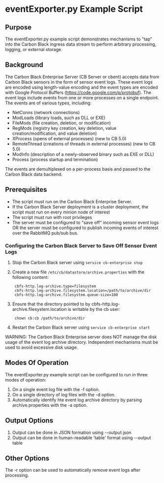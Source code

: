 # eventExporter.py Example Script

## Purpose

The eventExporter.py example script demonstrates mechanisms to "tap" into the Carbon Black ingress data stream to perform arbitrary processing, logging, or external storage.

## Background

The Carbon Black Enterprise Server (CB Server or cbent) accepts data from Carbon Black sensors in the form of sensor event logs.  These event logs are encoded using length-value encoding and the event types are encoded with Google Protocol Buffers (https://code.google.com/p/protobuf).  The event logs include events from one or more processes on a single endpoint.  The events are of various types, including:

* NetConns (network connections)
* ModLoads (library loads, such as DLL or EXE)
* FileMods (file creation, deletion, or modification)
* RegMods (registry key creation, key deletion, value creation/modification, and value deletion)
* XProcess (opens of external processes) (new to CB 5.0)
* RemoteThread (creations of threads in external processes) (new to CB 5.0)
* ModInfo (description of a newly-observed binary such as EXE or DLL)
* Process (process startup and termination)

The events are demultiplexed on a per-process basis and passed to the Carbon Black data backend.

## Prerequisites

* The script must run on the Carbon Black Enterprise Server. 
* If the Carbon Black Server deployment is a cluster deployment, the script must run on every minion node of interest
* The script must run with root privileges
* The server must be configured to "save off" incoming sensor event logs OR the server must be configured to publish incoming events of interest over the RabbitMQ pub/sub bus.

### Configuring the Carbon Black Server to Save Off Sensor Event Logs

1. Stop the Carbon Black server using `service cb-enterprise stop`

2. Create a new file `/etc/cb/datastore/archive.properties` with the following content:

        cbfs-http.log-archive.type=filesystem
        cbfs-http.log-archive.filesystem.location=/path/to/archive/dir
        cbfs-http.log-archive.filesystem.queue-size=100

3. Ensure that the directory pointed to by cbfs-http.log-archive.filesystem.location is writable by the cb user:

        chown cb:cb /path/to/archive/dir

4. Restart the Carbon Black server using `service cb-enterprise start`

WARNING: The Carbon Black Enterprise server does NOT manage the disk usage of the event log archive directory.  Independent mechanisms must be used to avoid excessive disk usage.

## Modes Of Operation

The eventExporter.py example script can be configured to run in three modes of operation:

1. On a single event log file with the -f option.
2. On a single directory of log files with the -d option.
3. Automatically identify hte event log archive directory by parsing archive.properties with the -a option.

## Output Options

1. Output can be done in JSON formation using --output json
2. Output can be done in human-readable 'table' format using --output table

## Other Options

The -r option can be used to automatically remove event logs after processing. 
